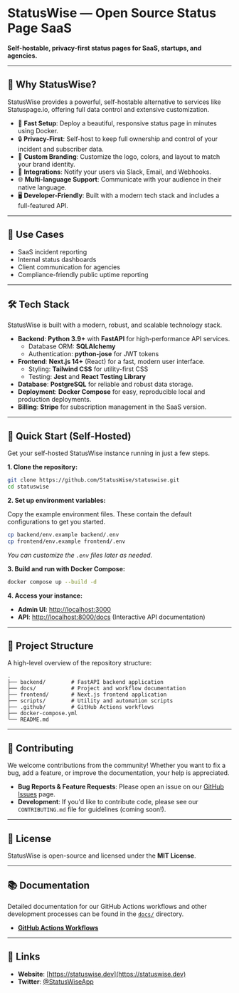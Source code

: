 # StatusWise — Open Source Status Page SaaS

**Self-hostable, privacy-first status pages for SaaS, startups, and agencies.**

---

## 🌟 Why StatusWise?

StatusWise provides a powerful, self-hostable alternative to services like Statuspage.io, offering full data control and extensive customization.

*   🚀 **Fast Setup**: Deploy a beautiful, responsive status page in minutes using Docker.
*   🔒 **Privacy-First**: Self-host to keep full ownership and control of your incident and subscriber data.
*   🎨 **Custom Branding**: Customize the logo, colors, and layout to match your brand identity.
*   🧩 **Integrations**: Notify your users via Slack, Email, and Webhooks.
*   🌐 **Multi-language Support**: Communicate with your audience in their native language.
*   🖥️ **Developer-Friendly**: Built with a modern tech stack and includes a full-featured API.

---

## 🎯 Use Cases

* SaaS incident reporting
* Internal status dashboards
* Client communication for agencies
* Compliance-friendly public uptime reporting

---

## 🛠 Tech Stack

StatusWise is built with a modern, robust, and scalable technology stack.

*   **Backend**: **Python 3.9+** with **FastAPI** for high-performance API services.
    *   Database ORM: **SQLAlchemy**
    *   Authentication: **python-jose** for JWT tokens
*   **Frontend**: **Next.js 14+** (React) for a fast, modern user interface.
    *   Styling: **Tailwind CSS** for utility-first CSS
    *   Testing: **Jest** and **React Testing Library**
*   **Database**: **PostgreSQL** for reliable and robust data storage.
*   **Deployment**: **Docker Compose** for easy, reproducible local and production deployments.
*   **Billing**: **Stripe** for subscription management in the SaaS version.

---

## 🚀 Quick Start (Self-Hosted)

Get your self-hosted StatusWise instance running in just a few steps.

**1. Clone the repository:**
```bash
git clone https://github.com/StatusWise/statuswise.git
cd statuswise
```

**2. Set up environment variables:**

Copy the example environment files. These contain the default configurations to get you started.
```bash
cp backend/env.example backend/.env
cp frontend/env.example frontend/.env
```
*You can customize the `.env` files later as needed.*

**3. Build and run with Docker Compose:**
```bash
docker compose up --build -d
```

**4. Access your instance:**
*   **Admin UI**: [http://localhost:3000](http://localhost:3000)
*   **API**: [http://localhost:8000/docs](http://localhost:8000/docs) (Interactive API documentation)

---

## 📁 Project Structure

A high-level overview of the repository structure:

```
.
├── backend/        # FastAPI backend application
├── docs/           # Project and workflow documentation
├── frontend/       # Next.js frontend application
├── scripts/        # Utility and automation scripts
├── .github/        # GitHub Actions workflows
├── docker-compose.yml
└── README.md
```

---

## 🤝 Contributing

We welcome contributions from the community! Whether you want to fix a bug, add a feature, or improve the documentation, your help is appreciated.

*   **Bug Reports & Feature Requests**: Please open an issue on our [GitHub Issues](https://github.com/StatusWise/statuswise/issues) page.
*   **Development**: If you'd like to contribute code, please see our `CONTRIBUTING.md` file for guidelines (coming soon!).

---

## 📄 License

StatusWise is open-source and licensed under the **MIT License**.

---

## 📚 Documentation

Detailed documentation for our GitHub Actions workflows and other development processes can be found in the [`docs/`](./docs) directory.

- [**GitHub Actions Workflows**](./docs/actions_workflows.md)

---

## 🔗 Links

*   **Website**: [https://statuswise.dev](https://statuswise.dev)
*   **Twitter**: [@StatusWiseApp](https://twitter.com/StatusWiseApp)